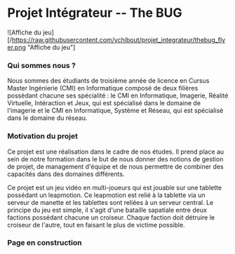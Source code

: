 Projet Intégrateur -- The BUG
===

![Affiche du jeu][/https://raw.githubusercontent.com/ychibout/projet_integrateur/thebug_flyer.png "Affiche du jeu"]

### Qui sommes nous ?

Nous sommes des étudiants de troisième année de licence en Cursus Master Ingénierie (CMI) en Informatique composé de 
deux filières possèdant chacune ses spécialité : le CMI en Informatique, Imagerie, Réalité Virtuelle, Intéraction et Jeux, 
qui est spécialisé dans le domaine de l'imagerie et le CMI en Informatique, Système et Réseau, qui est spécialisé dans le 
domaine du réseau.


### Motivation du projet

Ce projet est une réalisation dans le cadre de nos études. Il prend place 
au sein de notre formation dans le but de nous donner des notions de gestion 
de projet, de management d'équipe et de nous permettre de combiner des capacités 
dans des domaines différents.

Ce projet est un jeu vidéo en multi-joueurs qui est jouable sur une tablette possédant un leapmotion. Ce leapmotion est 
relié à la tablette via un serveur de manette et les tablettes sont reliées à un serveur central. Le principe du jeu est simple, il s'agit 
d'une bataille sapatiale entre deux factions possédant chacune un croiseur. Chaque faction doit détruire le croiseur de l'autre, 
tout en faisant le plus de victime possible.


### __Page en construction__
